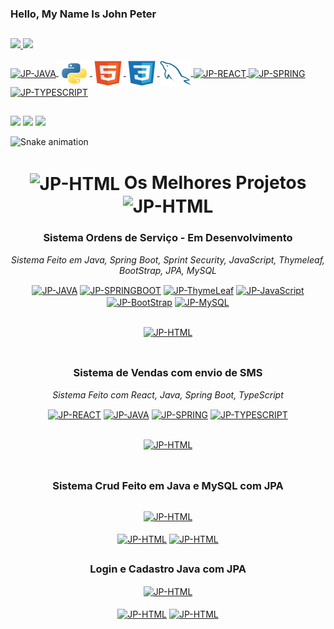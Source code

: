 ### Hello, My Name Is John Peter
##
<div>
	<a href="https://github.com/joaosinho2">
	<img height="220cm" src="https://github-readme-stats.vercel.app/api?username=joaosinho2&show_icons=true&theme=dark&include_all_commits=true&count_private=true"/>
	<img height="250cm" src="https://github-readme-stats.vercel.app/api/top-langs/?username=joaosinho2&layout-compact&langs_count=200&theme=dark"/>
</div>

<div style="display: inline_block"><br>
<img align="center" alt="JP-JAVA" height="40" width="50" src="https://cdn-icons-png.flaticon.com/512/226/226777.png">
    <img align="center" alt="JP-Python" height="40" width="50" src="https://raw.githubusercontent.com/devicons/devicon/master/icons/python/python-original.svg">
  <img align="center" alt="JP-HTML" height="40" width="50" src="https://raw.githubusercontent.com/devicons/devicon/master/icons/html5/html5-original.svg">
  <img align="center" alt="JP-CSS" height="40" width="50" src="https://raw.githubusercontent.com/devicons/devicon/master/icons/css3/css3-original.svg">
  <img align="center" alt="JP-Python" height="40" width="50" src="https://raw.githubusercontent.com/devicons/devicon/master/icons/mysql/mysql-original.svg">
<img align="center" alt="JP-REACT" height="40" width="50" src="https://cdn-icons-png.flaticon.com/512/1126/1126012.png">
<img align="center" alt="JP-SPRING" height="40" width="50" src="https://dzone.com/storage/temp/12434118-spring-boot-logo.png">
<img align="center" alt="JP-TYPESCRIPT" height="40" width="50" src="https://cdn-icons-png.flaticon.com/512/5968/5968381.png">
</div>

##

<div> 
  <a href="#" target="_blank"><img src="https://img.shields.io/badge/YouTube-FF0000?style=for-the-badge&logo=youtube&logoColor=white" target="_blank"></a>
  <a href="#" target="_blank"><img src="https://img.shields.io/badge/-Instagram-%23E4405F?style=for-the-badge&logo=instagram&logoColor=white" target="_blank"></a>
  <a href="#" target="_blank"><img src="https://img.shields.io/badge/-LinkedIn-%230077B5?style=for-the-badge&logo=linkedin&logoColor=white" target="_blank"></a> 
 
  ![Snake animation](https://github.com/joaosinho2/joaosinho2/blob/output/github-contribution-grid-snake.svg)
 
</div>

<div align="center" class="Header">
<h1><img align="center" alt="JP-HTML" height="50" width="50" src="https://cdn-icons-png.flaticon.com/512/6528/6528734.png"> Os Melhores Projetos <img align="center" alt="JP-HTML" height="50" width="50" src="https://cdn-icons-png.flaticon.com/512/6528/6528734.png"></h1>
	
<h3>Sistema Ordens de Serviço - Em Desenvolvimento</h3>
<p align="center"> <i> Sistema Feito em Java, Spring Boot, Sprint Security, JavaScript, Thymeleaf, BootStrap, JPA, MySQL </i> </p>
<a href="https://github.com/joaosinho2/pagina-springthymeleaf" target="_blank"><img align="center" alt="JP-JAVA" height="50" width="50" src="https://cdn-icons-png.flaticon.com/512/226/226777.png"></a>
<a href="https://github.com/joaosinho2/pagina-springthymeleaf" target="_blank">
<img align="center" alt="JP-SPRINGBOOT" height="50" width="50" src="https://dzone.com/storage/temp/12434118-spring-boot-logo.png"></a>
<a href="https://github.com/joaosinho2/pagina-springthymeleaf" target="_blank"><img align="center" alt="JP-ThymeLeaf" height="50" width="50" src="https://www.thymeleaf.org/images/thymeleaf.png"></a>
<a href="https://github.com/joaosinho2/pagina-springthymeleaf" target="_blank"><img align="center" alt="JP-JavaScript" height="50" width="50" src="https://cdn-icons-png.flaticon.com/512/5968/5968292.png"></a>
<a href="https://github.com/joaosinho2/pagina-springthymeleaf" target="_blank"><img align="center" alt="JP-BootStrap" height="50" width="50" src="https://cdn-icons-png.flaticon.com/512/5968/5968672.png"></a>
<a href="https://github.com/joaosinho2/pagina-springthymeleaf" target="_blank"><img align="center" alt="JP-MySQL" height="50" width="50" src="https://cdn-icons-png.flaticon.com/512/919/919836.png"></a>

</div>

##

<div align="center" class="Gallery">

<a href="https://github.com/joaosinho2/pagina-springthymeleaf" target="_blank"><img align="center" alt="JP-HTML" height="500" width="800" src="https://user-images.githubusercontent.com/71307203/204866280-b317d311-560c-4ddc-a110-9e55471b5d5a.png"></a>
<br>
<br>


##

<h3>Sistema de Vendas com envio de SMS</h3>
<p align="center"> <i> Sistema Feito com React, Java, Spring Boot, TypeScript </i> </p>
<a href="https://github.com/joaosinho2/dsmeta" target="_blank"><img align="center" alt="JP-REACT" height="50" width="50" src="https://cdn-icons-png.flaticon.com/512/1126/1126012.png"></a>
<a href="https://github.com/joaosinho2/dsmeta" target="_blank">
<img align="center" alt="JP-JAVA" height="50" width="50" src="https://cdn-icons-png.flaticon.com/512/226/226777.png"></a>
<a href="https://github.com/joaosinho2/dsmeta" target="_blank"><img align="center" alt="JP-SPRING" height="50" width="50" src="https://dzone.com/storage/temp/12434118-spring-boot-logo.png"></a>
<a href="https://github.com/joaosinho2/dsmeta" target="_blank"><img align="center" alt="JP-TYPESCRIPT" height="50" width="50" src="https://cdn-icons-png.flaticon.com/512/5968/5968381.png"></a>

</div>

##

<div align="center" class="Gallery">

<a href="https://github.com/joaosinho2/dsmeta" target="_blank"><img align="center" alt="JP-HTML" height="600" width="800" src="https://user-images.githubusercontent.com/71307203/204018410-fcabe45b-e02b-4b18-a12d-c785a0b7c78f.png"></a>
<br>
<br>


##

<h3>Sistema Crud Feito em Java e MySQL com JPA </h3>

</div>

##

<div align="center" class="Gallery">

<a href="https://github.com/joaosinho2/sistemacrudcompleto" target="_blank"><img align="center" alt="JP-HTML" height="600" width="800" src="https://user-images.githubusercontent.com/71307203/183532976-c1c54a44-d9df-4417-b2b9-c7feabe1149e.png"></a>
<br>
<br>
<a href="https://github.com/joaosinho2/sistemacrudcompleto" target="_blank"><img align="center" alt="JP-HTML" height="100" width="100" src="https://cdn-icons-png.flaticon.com/512/226/226777.png"></a>
<a href="https://github.com/joaosinho2/sistemacrudcompleto" target="_blank"><img align="center" alt="JP-HTML" height="100" width="100" src="https://cdn-icons-png.flaticon.com/512/5968/5968313.png"></a>

##


<h3>Login e Cadastro Java com JPA</h3>


</div>
	
<div align="center" class="Gallery">

<a href="https://github.com/joaosinho2/Cadastro-e-Login-Java" target="_blank"><img align="center" alt="JP-HTML" height="500" width="450" src="https://user-images.githubusercontent.com/71307203/182462016-8019bbef-3bac-40ca-8846-f9ddcd39dc73.png"></a>
	<br>
	<br>
<a href="https://github.com/joaosinho2/Cadastro-e-Login-Java" target="_blank"><img align="center" alt="JP-HTML" height="100" width="100" src="https://cdn-icons-png.flaticon.com/512/226/226777.png"></a>
<a href="https://github.com/joaosinho2/Cadastro-e-Login-Java" target="_blank"><img align="center" alt="JP-HTML" height="100" width="100" src="https://cdn-icons-png.flaticon.com/512/5968/5968313.png"></a>

##








